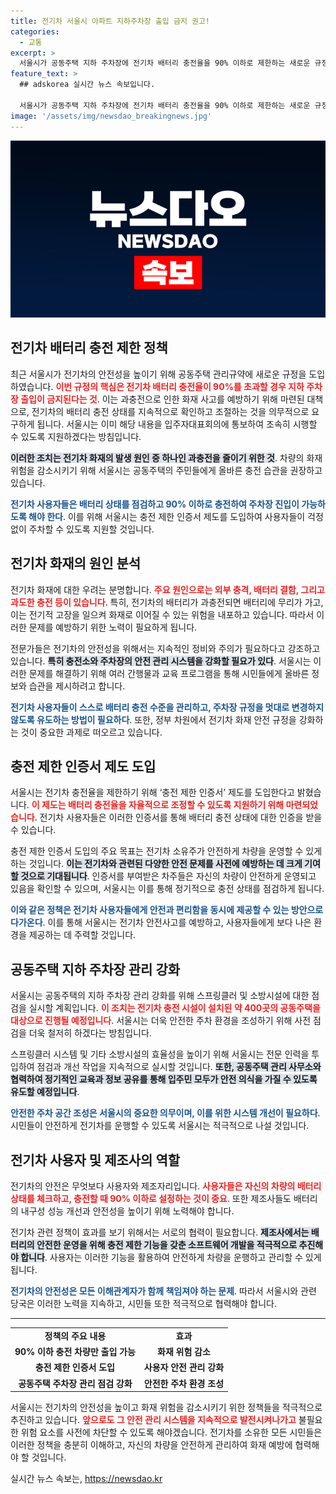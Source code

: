 ```yaml
---
title: 전기차 서울시 아파트 지하주차장 출입 금지 권고!
categories:
  - 교통
excerpt: >
  서울시가 공동주택 지하 주차장에 전기차 배터리 충전율을 90% 이하로 제한하는 새로운 규정을 도입합니다. 이는 청라 아파트 화재사고를 계기로 과충전 방지를 통해 화재를 예방하기 위한 조치로, 전기차 소유자들은 안전한 충전과 함께 충전 제한 인증서를 발급받는 혜택을 누릴 수 있습니다.
feature_text: >
  ## adskorea 실시간 뉴스 속보입니다.

  서울시가 공동주택 지하 주차장에 전기차 배터리 충전율을 90% 이하로 제한하는 새로운 규정을 도입합니다. 이는 청라 아파트 화재사고를 계기로 과충전 방지를 통해 화재를 예방하기 위한 조치로, 전기차 소유자들은 안전한 충전과 함께 충전 제한 인증서를 발급받는 혜택을 누릴 수 있습니다.
image: '/assets/img/newsdao_breakingnews.jpg'
---
```


<p><img src="/assets/img/newsdao_breakingnews.jpg" alt="adskorea 속보" /></p>

<h2 data-ke-size="size26">전기차 배터리 충전 제한 정책</h2>

<p data-ke-size="size16">최근 서울시가 전기차의 안전성을 높이기 위해 공동주택 관리규약에 새로운 규정을 도입하였습니다. <b><span style="color: #ee2323;">이번 규정의 핵심은 전기차 배터리 충전율이 90%를 초과할 경우 지하 주차장 출입이 금지된다는 것</span></b>. 이는 과충전으로 인한 화재 사고를 예방하기 위해 마련된 대책으로, 전기차의 배터리 충전 상태를 지속적으로 확인하고 조절하는 것을 의무적으로 요구하게 됩니다. 서울시는 이미 해당 내용을 입주자대표회의에 통보하여 조속히 시행할 수 있도록 지원하겠다는 방침입니다.</p>

<p data-ke-size="size16"><b><span style="background-color: #21538527;">이러한 조치는 전기차 화재의 발생 원인 중 하나인 과충전을 줄이기 위한 것</span></b>. 차량의 화재 위험을 감소시키기 위해 서울시는 공동주택의 주민들에게 올바른 충전 습관을 권장하고 있습니다.</p>

<p data-ke-size="size16"><b><span style="color: #1a5490;">전기차 사용자들은 배터리 상태를 점검하고 90% 이하로 충전하여 주차장 진입이 가능하도록 해야 한다</span></b>. 이를 위해 서울시는 충전 제한 인증서 제도를 도입하여 사용자들이 걱정 없이 주차할 수 있도록 지원할 것입니다.</p>

<h2 data-ke-size="size26">전기차 화재의 원인 분석</h2>

<p data-ke-size="size16">전기차 화재에 대한 우려는 분명합니다. <b><span style="color: #ee2323;">주요 원인으로는 외부 충격, 배터리 결함, 그리고 과도한 충전 등이 있습니다</span></b>. 특히, 전기차의 배터리가 과충전되면 배터리에 무리가 가고, 이는 전기적 고장을 일으켜 화재로 이어질 수 있는 위험을 내포하고 있습니다. 따라서 이러한 문제를 예방하기 위한 노력이 필요하게 됩니다.</p>

<p data-ke-size="size16">전문가들은 전기차의 안전성을 위해서는 지속적인 정비와 주의가 필요하다고 강조하고 있습니다. <b><span style="background-color: #21538527;">특히 충전소와 주차장의 안전 관리 시스템을 강화할 필요가 있다</span></b>. 서울시는 이러한 문제를 해결하기 위해 여러 간행물과 교육 프로그램을 통해 시민들에게 올바른 정보와 습관을 제시하려고 합니다.</p>

<p data-ke-size="size16"><b><span style="color: #1a5490;">전기차 사용자들이 스스로 배터리 충전 수준을 관리하고, 주차장 규정을 멋대로 변경하지 않도록 유도하는 방법이 필요하다</span></b>. 또한, 정부 차원에서 전기차 화재 안전 규정을 강화하는 것이 중요한 과제로 떠오르고 있습니다.</p>

<h2 data-ke-size="size26">충전 제한 인증서 제도 도입</h2>

<p data-ke-size="size16">서울시는 전기차 충전율을 제한하기 위해 ‘충전 제한 인증서’ 제도를 도입한다고 밝혔습니다. <b><span style="color: #ee2323;">이 제도는 배터리 충전율을 자율적으로 조정할 수 있도록 지원하기 위해 마련되었습니다</span></b>. 전기차 사용자들은 이러한 인증서를 통해 배터리 충전 상태에 대한 인증을 받을 수 있습니다.</p>

<p data-ke-size="size16">충전 제한 인증서 도입의 주요 목표는 전기차 소유주가 안전하게 차량을 운영할 수 있게 하는 것입니다. <b><span style="background-color: #21538527;">이는 전기차와 관련된 다양한 안전 문제를 사전에 예방하는 데 크게 기여할 것으로 기대됩니다</span></b>. 인증서를 부여받은 차주들은 자신의 차량이 안전하게 운영되고 있음을 확인할 수 있으며, 서울시는 이를 통해 정기적으로 충전 상태를 점검하게 됩니다.</p>

<p data-ke-size="size16"><b><span style="color: #1a5490;">이와 같은 정책은 전기차 사용자들에게 안전과 편리함을 동시에 제공할 수 있는 방안으로 다가온다</span></b>. 이를 통해 서울시는 전기차 안전사고를 예방하고, 사용자들에게 보다 나은 환경을 제공하는 데 주력할 것입니다.</p>

<h2 data-ke-size="size26">공동주택 지하 주차장 관리 강화</h2>

<p data-ke-size="size16">서울시는 공동주택의 지하 주차장 관리 강화를 위해 스프링클러 및 소방시설에 대한 점검을 실시할 계획입니다. <b><span style="color: #ee2323;">이 조치는 전기차 충전 시설이 설치된 약 400곳의 공동주택을 대상으로 진행될 예정입니다</span></b>. 서울시는 더욱 안전한 주차 환경을 조성하기 위해 사전 점검을 더욱 철저히 하겠다는 방침입니다.</p>

<p data-ke-size="size16">스프링클러 시스템 및 기타 소방시설의 효율성을 높이기 위해 서울시는 전문 인력을 투입하여 점검과 개선 작업을 지속적으로 실시할 것입니다. <b><span style="background-color: #21538527;">또한, 공동주택 관리 사무소와 협력하여 정기적인 교육과 정보 공유를 통해 입주민 모두가 안전 의식을 가질 수 있도록 유도할 예정입니다</span></b>.</p>

<p data-ke-size="size16"><b><span style="color: #1a5490;">안전한 주차 공간 조성은 서울시의 중요한 의무이며, 이를 위한 시스템 개선이 필요하다</span></b>. 시민들이 안전하게 전기차를 운행할 수 있도록 서울시는 적극적으로 나설 것입니다.</p>

<h2 data-ke-size="size26">전기차 사용자 및 제조사의 역할</h2>

<p data-ke-size="size16">전기차의 안전은 무엇보다 사용자와 제조자리입니다. <b><span style="color: #ee2323;">사용자들은 자신의 차량의 배터리 상태를 체크하고, 충전할 때 90% 이하로 설정하는 것이 중요</span></b>. 또한 제조사들도 배터리의 내구성 성능 개선과 안전성을 높이기 위해 노력해야 합니다.</p>

<p data-ke-size="size16">전기차 관련 정책이 효과를 보기 위해서는 서로의 협력이 필요합니다. <b><span style="background-color: #21538527;">제조사에서는 배터리의 안전한 운영을 위해 충전 제한 기능을 갖춘 소프트웨어 개발을 적극적으로 추진해야 합니다</span></b>. 사용자는 이러한 기능을 활용하여 안전하게 차량을 운행하고 관리할 수 있게 됩니다.</p>

<p data-ke-size="size16"><b><span style="color: #1a5490;">전기차의 안전성은 모든 이해관계자가 함께 책임져야 하는 문제</span></b>. 따라서 서울시와 관련 당국은 이러한 노력을 지속하고, 시민들 또한 적극적으로 협력해야 합니다.</p>

<hr>

<table style="width: 100%;">
  <tr>
    <td style="text-align: center; height: 17px;"><b>정책의 주요 내용</b></td>
    <td style="text-align: center; height: 17px;"><b>효과</b></td>
  </tr>
  <tr>
    <td style="text-align: center; height: 17px;"><b>90% 이하 충전 차량만 출입 가능</b></td>
    <td style="text-align: center; height: 17px;"><b>화재 위험 감소</b></td>
  </tr>
  <tr>
    <td style="text-align: center; height: 17px;"><b>충전 제한 인증서 도입</b></td>
    <td style="text-align: center; height: 17px;"><b>사용자 안전 관리 강화</b></td>
  </tr>
  <tr>
    <td style="text-align: center; height: 17px;"><b>공동주택 주차장 관리 점검 강화</b></td>
    <td style="text-align: center; height: 17px;"><b>안전한 주차 환경 조성</b></td>
  </tr>
</table>

<p data-ke-size="size16">서울시는 전기차의 안전성을 높이고 화재 위험을 감소시키기 위한 정책들을 적극적으로 추진하고 있습니다. <b><span style="color: #ee2323;">앞으로도 그 안전 관리 시스템을 지속적으로 발전시켜나가고</span></b> 불필요한 위험 요소를 사전에 차단할 수 있도록 해야겠습니다. 전기차를 소유한 모든 시민들은 이러한 정책을 충분히 이해하고, 자신의 차량을 안전하게 관리하여 화재 예방에 협력해야 할 것입니다.</p>
실시간 뉴스 속보는, <a href="https://newsdao.kr" rel="dofollow">https://newsdao.kr</a>


